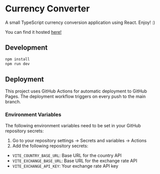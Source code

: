# Currency Converter

A small TypeScript currency conversion application using React. Enjoy! :)

You can find it hosted [here!](https://jdpescosta.github.io/JDPCurrencyConvert/)

## Development

```bash
npm install
npm run dev
```

## Deployment

This project uses GitHub Actions for automatic deployment to GitHub Pages. The deployment workflow triggers on every push to the main branch.

### Environment Variables

The following environment variables need to be set in your GitHub repository secrets:

1. Go to your repository settings → Secrets and variables → Actions
2. Add the following repository secrets:

- `VITE_COUNTRY_BASE_URL`: Base URL for the country API
- `VITE_EXCHANGE_BASE_URL`: Base URL for the exchange rate API
- `VITE_EXCHANGE_API_KEY`: Your exchange rate API key
